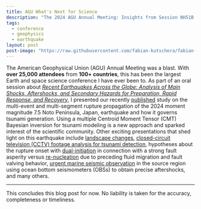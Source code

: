```yaml
---
title: AGU What's Next for Science
description: "The 2024 AGU Annual Meeting: Insights from Session NH51B."
tags:
  - conference
  - geophysics
  - earthquake
layout: post
post-image: "https://raw.githubusercontent.com/fabian-kutschera/fabian-kutschera.github.io/master/assets/images/post_agu24.png"
---
```


The American Geophysical Union (AGU) Annual Meeting was a blast. With **over 25,000 attendees** from **100+ countries**, this has been the largest Earth and space science conference I have ever been to. As part of an oral session about _[Recent Earthquakes Across the Globe: Analysis of Main Shocks, Aftershocks, and Secondary Hazards for Preparation, Rapid Response, and Recovery](https://agu.confex.com/agu/agu24/meetingapp.cgi/Session/237806)_, I presented our recently [published](https://fabian-kutschera.github.io/publications) study on the multi-event and multi-segment rupture propagation of the 2024 moment magnitude 7.5 Noto Peninsula, Japan, earthquake and how it governs tsunami generation. Using a multiple Centroid Moment Tensor (CMT) Bayesian inversion for tsunami modeling is a new approach and sparked interest of the scientific community. Other exciting presentations that shed light on this earthquake include [landscape changes](https://agu.confex.com/agu/agu24/meetingapp.cgi/Paper/1572478), [closed-circuit television (CCTV) footage analysis for tsunami detection](https://agu.confex.com/agu/agu24/meetingapp.cgi/Paper/1728466), hypotheses about the rupture onset with [dual-initiation](https://agu.confex.com/agu/agu24/meetingapp.cgi/Paper/1644514) in connection with a strong fault asperity versus [re-nucleation](https://agu.confex.com/agu/agu24/meetingapp.cgi/Paper/1690033) due to preceding fluid migration and fault valving behavior, [urgent marine seismic observation](https://agu.confex.com/agu/agu24/meetingapp.cgi/Paper/1571751) in the source region using ocean bottom seismometers (OBSs) to obtain precise aftershocks, and many others.

--- 

This concludes this blog post for now. No liability is taken for the accuracy, completeness or timeliness.


